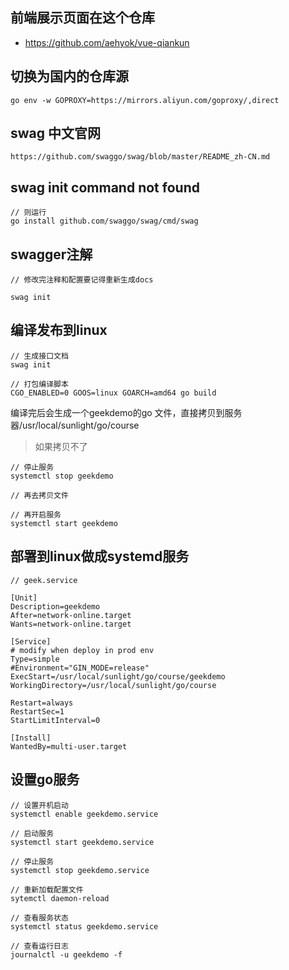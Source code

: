 
## 前端展示页面在这个仓库
- https://github.com/aehyok/vue-qiankun

## 切换为国内的仓库源
```
go env -w GOPROXY=https://mirrors.aliyun.com/goproxy/,direct
```

## swag 中文官网
```
https://github.com/swaggo/swag/blob/master/README_zh-CN.md
```
## swag init command not found 
```
// 则运行 
go install github.com/swaggo/swag/cmd/swag
```

## swagger注解
```
// 修改完注释和配置要记得重新生成docs

swag init
```

## 编译发布到linux
```
// 生成接口文档
swag init 

// 打包编译脚本
CGO_ENABLED=0 GOOS=linux GOARCH=amd64 go build
```
编译完后会生成一个geekdemo的go 文件，直接拷贝到服务器/usr/local/sunlight/go/course

> 如果拷贝不了

```
// 停止服务
systemctl stop geekdemo

// 再去拷贝文件

// 再开启服务
systemctl start geekdemo
```

## 部署到linux做成systemd服务
```
// geek.service

[Unit]
Description=geekdemo
After=network-online.target
Wants=network-online.target

[Service]
# modify when deploy in prod env
Type=simple
#Environment="GIN_MODE=release"
ExecStart=/usr/local/sunlight/go/course/geekdemo
WorkingDirectory=/usr/local/sunlight/go/course

Restart=always
RestartSec=1
StartLimitInterval=0

[Install]
WantedBy=multi-user.target

```

## 设置go服务
```
// 设置开机启动
systemctl enable geekdemo.service

// 启动服务
systemctl start geekdemo.service

// 停止服务
systemctl stop geekdemo.service

// 重新加载配置文件
sytemctl daemon-reload

// 查看服务状态
systemctl status geekdemo.service

// 查看运行日志
journalctl -u geekdemo -f
```
